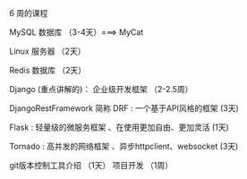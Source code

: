 6 周的课程

MySQL 数据库 （3-4天）===> MyCat

Linux 服务器 （2天）

Redis 数据库  （2天）

Django (重点讲解的)： 企业级开发框架 （2-2.5周）

DjangoRestFramework 简称 DRF : 一个基于API风格的框架 (3天)

Flask : 轻量级的微服务框架 、在使用更加自由、更加灵活 (1天)

Tornado : 高并发的网络框架 、异步httpclient、websocket (3天)

git版本控制工具介绍 （1天）
项目开发 （1周）



